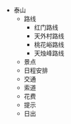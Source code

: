 - 泰山
  - 路线
    - 红门路线
    - 天外村路线
    - 桃花峪路线
    - 天烛峰路线
  - 景点  
  - 日程安排
  - 交通
  - 索道
  - 花费
  - 提示
  - 日出


